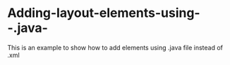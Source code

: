 # Adding-layout-elements-using--.java-

This is an example to show how to add elements using .java file instead of .xml
